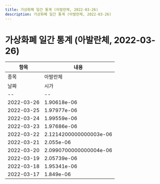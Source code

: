 ```yaml
---
title: 가상화폐 일간 통계 (아발란체, 2022-03-26)
description: 가상화폐 일간 통계 (아발란체, 2022-03-26)
---
```


가상화폐 일간 통계 (아발란체, 2022-03-26)
===

|항목|내용|
|--|--|
|종목|아발란체||마켓|BTC-AVAX||종류|일 단위 캔들||기간|2022-03-17T09:00:00 - 2022-03-26T09:00:00|
|날짜|시가|저가|고가|종가|비고|
|--|--|--|--|--|--|
|2022-03-26|1.90618e-06|1.90618e-06|1.90618e-06|1.90618e-06|    |
|2022-03-25|1.97977e-06|1.89562e-06|1.97977e-06|1.90618e-06|    |
|2022-03-24|1.99559e-06|1.9764600000000002e-06|2.0535900000000003e-06|1.9764600000000002e-06|    |
|2022-03-23|1.97686e-06|1.96087e-06|2.03425e-06|2.01441e-06|    |
|2022-03-22|2.1214200000000003e-06|1.9996800000000004e-06|2.1214200000000003e-06|1.9996800000000004e-06|    |
|2022-03-21|2.055e-06|2.04073e-06|2.24199e-06|2.12607e-06|    |
|2022-03-20|2.0990700000000004e-06|2.0745999999999996e-06|2.13412e-06|2.0745999999999996e-06|    |
|2022-03-19|2.05739e-06|2.05739e-06|2.18348e-06|2.13031e-06|    |
|2022-03-18|1.95341e-06|1.9059299999999998e-06|2.05739e-06|2.05739e-06|    |
|2022-03-17|1.849e-06|1.8247599999999998e-06|1.9880000000000003e-06|1.94156e-06|    |

